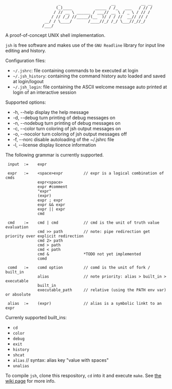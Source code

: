 ```
                       _                      __           __ __
                      (_)____          _____ / /_   ___   / // /
                     / // __ \ ______ / ___// __ \ / _ \ / // / 
                    / // /_/ //_____/(__  )/ / / //  __// // /  
                 __/ / \____/       /____//_/ /_/ \___//_//_/   
                /___/                                           
```

A proof-of-concept UNIX shell implementation.

`jsh` is free software and makes use of the `GNU Readline` library for input line editing and history.

Configuration files:
 * `~/.jshrc`: file containing commands to be executed at login
 * `~/.jsh_history`: containing the command history auto loaded and saved at login/logout
 * `~/.jsh_login`: file containing the ASCII welcome message auto printed at login of an interactive session

Supported options:
* -h, --help	display the help message
* -d, --debug	turn printing of debug messages on
* -n, --nodebug	turn printing of debug messages on
* -c, --color	turn coloring of jsh output messages on
* -o, --nocolor	turn coloring of jsh output messages off
* -f, --norc	disable autoloading of the ~/.jshrc file
* -l, --license	display licence information

The following grammar is currently supported.

```
 input  :=    expr

 expr   :=    <space>expr         // expr is a logical combination of cmds
              expr<space>
              expr #comment
              "expr"
              (expr)
              expr ; expr
              expr && expr
              expr || expr
              cmd

 cmd    :=    cmd | cmd           // cmd is the unit of truth value evaluation
              cmd >> path         // note: pipe redirection get priority over explicit redirection
              cmd 2> path
              cmd > path
              cmd < path
              cmd &               *TODO not yet implemented
              comd

 comd   :=    comd option         // comd is the unit of fork / built_in
              alias               // note priority: alias > built_in > executable
              built_in
              executable_path     // relative (using the PATH env var) or absolute

 alias  :=    (expr)              // alias is a symbolic linkt to an expr
```

Currenly supported built_ins:
* `cd`
* `color`
* `debug`
* `exit`
* `history`
* `shcat`
* `alias`       // syntax: alias key "value with spaces"
* `unalias`

To compile `jsh`, clone this respository, `cd` into it and execute `make`. See [the wiki page](https://github.com/jovanbulck/jo-shell/wiki/Compiling-and-running) for more info.

